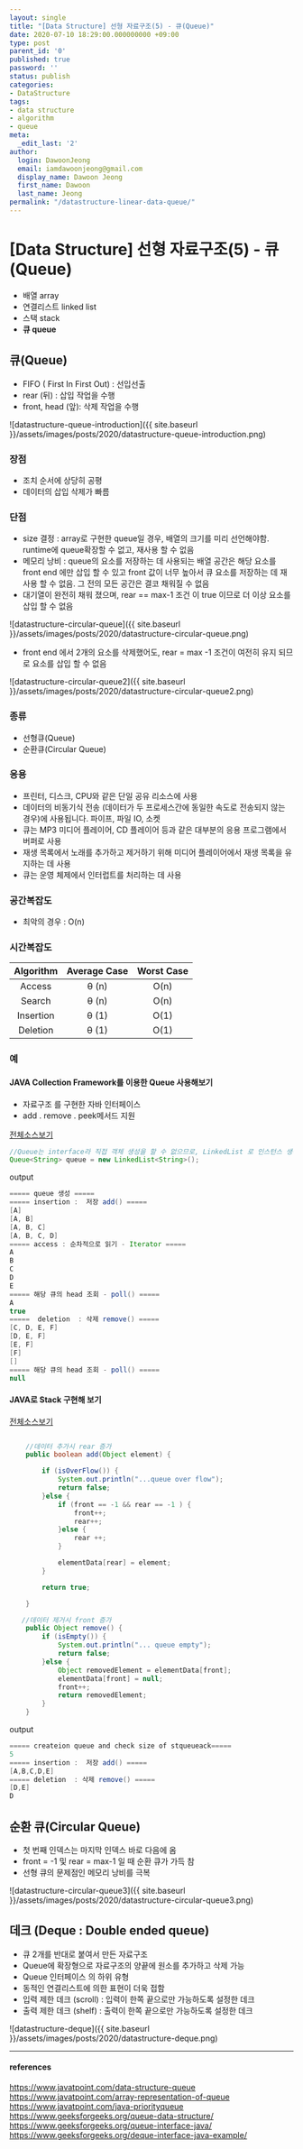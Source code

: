 ```yaml
---
layout: single
title: "[Data Structure] 선형 자료구조(5) - 큐(Queue)"
date: 2020-07-10 18:29:00.000000000 +09:00
type: post
parent_id: '0'
published: true
password: ''
status: publish
categories:
- DataStructure
tags:
- data structure
- algorithm
- queue
meta:
  _edit_last: '2'
author:
  login: DawoonJeong
  email: iamdawoonjeong@gmail.com
  display_name: Dawoon Jeong
  first_name: Dawoon
  last_name: Jeong
permalink: "/datastructure-linear-data-queue/"
---
```

# [Data Structure] 선형 자료구조(5)  - 큐(Queue)
- 배열 array
- 연결리스트 linked list
- 스택 stack
- **큐 queue**


## 큐(Queue)
- FIFO ( First In First Out) :  선입선출
- rear (뒤) :  삽입 작업을 수행
- front, head (앞): 삭제 작업을 수행


![datastructure-queue-introduction]({{ site.baseurl }}/assets/images/posts/2020/datastructure-queue-introduction.png)


### 장점
- 조치 순서에 상당히 공평
- 데이터의 삽입 삭제가 빠름

### 단점

- size 결정 : array로 구현한 queue일 경우, 배열의 크기를 미리 선언해야함.  runtime에 queue확장할 수 없고, 재사용 할 수 없음
- 메모리 낭비 : queue의 요소를 저장하는 데 사용되는 배열 공간은 해당 요소를 front end 에만 삽입 할 수 있고 front 값이 너무 높아서 큐 요소를 저장하는 데 재사용 할 수 없음. 그 전의 모든 공간은 결코 채워질 수 없음
- 대기열이 완전히 채워 졌으며, rear == max-1 조건 이 true 이므로 더 이상 요소를 삽입 할 수 없음


![datastructure-circular-queue]({{ site.baseurl }}/assets/images/posts/2020/datastructure-circular-queue.png)


- front end 에서 2개의 요소를 삭제했어도, rear = max -1 조건이 여전히 유지 되므로 요소를 삽입 할 수 없음


![datastructure-circular-queue2]({{ site.baseurl }}/assets/images/posts/2020/datastructure-circular-queue2.png)


### 종류
- 선형큐(Queue)
- 순환큐(Circular Queue)


### 응용
- 프린터, 디스크, CPU와 같은 단일 공유 리소스에 사용
- 데이터의 비동기식 전송 (데이터가 두 프로세스간에 동일한 속도로 전송되지 않는 경우)에 사용됩니다. 파이프, 파일 IO, 소켓
- 큐는 MP3 미디어 플레이어, CD 플레이어 등과 같은 대부분의 응용 프로그램에서 버퍼로 사용
- 재생 목록에서 노래를 추가하고 제거하기 위해 미디어 플레이어에서 재생 목록을 유지하는 데 사용
- 큐는 운영 체제에서 인터럽트를 처리하는 데 사용


### 공간복잡도
- 최악의 경우 : O(n)

### 시간복잡도

|Algorithm | Average Case | Worst Case|
|:--------:|:--------:|:--------:|
|	Access	|	θ (n)	|	 O(n)	|
|	Search	|	θ (n)	|	O(n)	|
|	Insertion	|	θ (1)	|	O(1)	|
|	Deletion	|	θ (1)	|	O(1)	|


### 예
#### JAVA Collection Framework를 이용한 Queue 사용해보기  
- 자료구조 를 구현한 자바 인터페이스
- add . remove . peek메서드 지원

[전체소스보기](https://github.com/iamdawoonjeong/java-datastructure-algorithm/blob/master/java-datastructure/src/queue/QueueExample.java)

```java
//Queue는 interface라 직접 객체 생성을 할 수 없으므로, LinkedList 로 인스턴스 생성
Queue<String> queue = new LinkedList<String>();		
```

output

```java
===== queue 생성 =====
===== insertion :  저장 add() =====
[A]
[A, B]
[A, B, C]
[A, B, C, D]
===== access : 순차적으로 읽기 - Iterator =====
A
B
C
D
E
===== 해당 큐의 head 조회 - poll() =====
A
true
=====  deletion  : 삭제 remove() =====
[C, D, E, F]
[D, E, F]
[E, F]
[F]
[]
===== 해당 큐의 head 조회 - poll() =====
null

```



#### JAVA로 Stack 구현해 보기

[전체소스보기](https://github.com/iamdawoonjeong/java-datastructure-algorithm/blob/master/java-datastructure/src/queue/implementation/Queue.java)


```java

    //데이터 추가시 rear 증가
	public boolean add(Object element) {

		if (isOverFlow()) {
			System.out.println("...queue over flow");
			return false;
		}else {
			if (front == -1 && rear == -1 ) {
				front++;
				rear++;
			}else {
				rear ++;
			}

			elementData[rear] = element;
		}

		return true;

	}

   //데이터 제거시 front 증가
	public Object remove() {
		if (isEmpty()) {
			System.out.println("... queue empty");
			return false;
		}else {
			Object removedElement = elementData[front];
			elementData[front] = null;
			front++;
			return removedElement;
		}
	}

```


output


```java
===== createion queue and check size of stqueueack=====
5
===== insertion :  저장 add() =====
[A,B,C,D,E]
===== deletion  : 삭제 remove() =====
[D,E]
D

```

## 순환 큐(Circular Queue)
- 첫 번째 인덱스는 마지막 인덱스 바로 다음에 옴
- front = -1 및 rear = max-1 일 때 순환 큐가 가득 참
- 선형 큐의 문제점인 메모리 낭비를 극복


![datastructure-circular-queue3]({{ site.baseurl }}/assets/images/posts/2020/datastructure-circular-queue3.png)



## 데크 (Deque : Double ended queue)
- 큐 2개를 반대로 붙여서 만든 자료구조
- Queue에 확장형으로 자료구조의 양끝에 원소를 추가하고 삭제 가능
- Queue 인터페이스 의 하위 유형
- 동적인 연결리스트에 의한 표현이 더욱 접함
- 입력 제한 데크 (scroll) : 입력이 한쪽 끝으로만 가능하도록 설정한 데크
- 출력 제한 데크 (shelf) : 출력이 한쪽 끝으로만 가능하도록 설정한 데크

![datastructure-deque]({{ site.baseurl }}/assets/images/posts/2020/datastructure-deque.png)




---
#### references
<https://www.javatpoint.com/data-structure-queue>  
<https://www.javatpoint.com/array-representation-of-queue>  
<https://www.javatpoint.com/java-priorityqueue>  
<https://www.geeksforgeeks.org/queue-data-structure/>   
<https://www.geeksforgeeks.org/queue-interface-java/>  
<https://www.geeksforgeeks.org/deque-interface-java-example/>  
